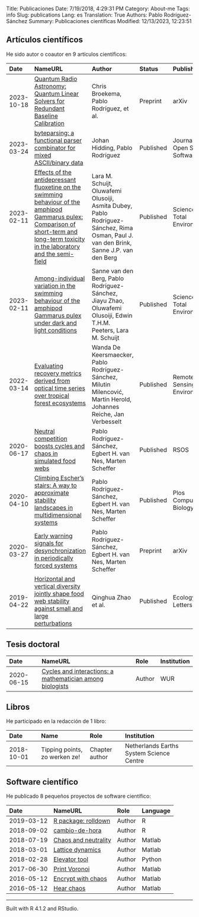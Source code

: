 Title: Publicaciones
Date: 7/19/2018, 4:29:31 PM
Category: About-me
Tags: info
Slug: publications
Lang: es
Translation: True
Authors: Pablo Rodríguez-Sánchez
Summary: Publicaciones científicas
Modified: 12/13/2023, 12:23:51

Artículos científicos
---------------------

He sido autor o coautor en 9 artículos científicos:

<table>
<thead>
<tr class="header">
<th style="text-align: left;">Date</th>
<th style="text-align: left;">NameURL</th>
<th style="text-align: left;">Author</th>
<th style="text-align: left;">Status</th>
<th style="text-align: left;">Publisher</th>
</tr>
</thead>
<tbody>
<tr class="odd">
<td style="text-align: left;">2023-10-18</td>
<td style="text-align: left;"><a href="https://arxiv.org/abs/2310.11932">Quantum Radio Astronomy: Quantum Linear Solvers for Redundant Baseline Calibration</a></td>
<td style="text-align: left;">Chris Broekema, Pablo Rodríguez, et al.</td>
<td style="text-align: left;">Preprint</td>
<td style="text-align: left;">arXiv</td>
</tr>
<tr class="even">
<td style="text-align: left;">2023-03-24</td>
<td style="text-align: left;"><a href="https://doi.org/10.21105/joss.05293">byteparsing: a functional parser combinator for mixed ASCII/binary data</a></td>
<td style="text-align: left;">Johan Hidding, Pablo Rodríguez</td>
<td style="text-align: left;">Published</td>
<td style="text-align: left;">Journal of Open Source Software</td>
</tr>
<tr class="odd">
<td style="text-align: left;">2023-02-11</td>
<td style="text-align: left;"><a href="https://doi.org/10.1016/j.scitotenv.2023.162173">Effects of the antidepressant fluoxetine on the swimming behaviour of the amphipod Gammarus pulex: Comparison of short-term and long-term toxicity in the laboratory and the semi-field</a></td>
<td style="text-align: left;">Lara M. Schuijt, Oluwafemi Olusoiji, Asmita Dubey, Pablo Rodríguez-Sánchez, Rima Osman, Paul J. van den Brink, Sanne J.P. van den Berg</td>
<td style="text-align: left;">Published</td>
<td style="text-align: left;">Science of the Total Environment</td>
</tr>
<tr class="even">
<td style="text-align: left;">2023-02-11</td>
<td style="text-align: left;"><a href="https://doi.org/10.1016/j.scitotenv.2023.162177">Among-individual variation in the swimming behaviour of the amphipod Gammarus pulex under dark and light conditions</a></td>
<td style="text-align: left;">Sanne van den Berg, Pablo Rodríguez-Sánchez, Jiayu Zhao, Oluwafemi Olusoiji, Edwin T.H.M. Peeters, Lara M. Schuijt</td>
<td style="text-align: left;">Published</td>
<td style="text-align: left;">Science of the Total Environment</td>
</tr>
<tr class="odd">
<td style="text-align: left;">2022-03-14</td>
<td style="text-align: left;"><a href="https://doi.org/10.1016/j.rse.2022.112991">Evaluating recovery metrics derived from optical time series over tropical forest ecosystems</a></td>
<td style="text-align: left;">Wanda De Keersmaecker, Pablo Rodríguez-Sánchez, Milutin Milencović, Martin Herold, Johannes Reiche, Jan Verbesselt</td>
<td style="text-align: left;">Published</td>
<td style="text-align: left;">Remote Sensing of Environment</td>
</tr>
<tr class="even">
<td style="text-align: left;">2020-06-17</td>
<td style="text-align: left;"><a href="https://royalsocietypublishing.org/doi/10.1098/rsos.191532">Neutral competition boosts cycles and chaos in simulated food webs</a></td>
<td style="text-align: left;">Pablo Rodríguez-Sánchez, Egbert H. van Nes, Marten Scheffer</td>
<td style="text-align: left;">Published</td>
<td style="text-align: left;">RSOS</td>
</tr>
<tr class="odd">
<td style="text-align: left;">2020-04-10</td>
<td style="text-align: left;"><a href="https://journals.plos.org/ploscompbiol/article?id=10.1371/journal.pcbi.1007788">Climbing Escher’s stairs: A way to approximate stability landscapes in multidimensional systems</a></td>
<td style="text-align: left;">Pablo Rodríguez-Sánchez, Egbert H. van Nes, Marten Scheffer</td>
<td style="text-align: left;">Published</td>
<td style="text-align: left;">Plos Computational Biology</td>
</tr>
<tr class="even">
<td style="text-align: left;">2020-03-27</td>
<td style="text-align: left;"><a href="https://arxiv.org/abs/2003.11595">Early warning signals for desynchronization in periodically forced systems</a></td>
<td style="text-align: left;">Pablo Rodríguez-Sánchez, Egbert H. van Nes, Marten Scheffer</td>
<td style="text-align: left;">Preprint</td>
<td style="text-align: left;">arXiv</td>
</tr>
<tr class="odd">
<td style="text-align: left;">2019-04-22</td>
<td style="text-align: left;"><a href="https://onlinelibrary.wiley.com/doi/abs/10.1111/ele.13282">Horizontal and vertical diversity jointly shape food web stability against small and large perturbations</a></td>
<td style="text-align: left;">Qinghua Zhao et al.</td>
<td style="text-align: left;">Published</td>
<td style="text-align: left;">Ecology Letters</td>
</tr>
</tbody>
</table>

Tesis doctoral
--------------

<table>
<thead>
<tr class="header">
<th style="text-align: left;">Date</th>
<th style="text-align: left;">NameURL</th>
<th style="text-align: left;">Role</th>
<th style="text-align: left;">Institution</th>
</tr>
</thead>
<tbody>
<tr class="odd">
<td style="text-align: left;">2020-06-15</td>
<td style="text-align: left;"><a href="https://doi.org/10.18174/520571">Cycles and interactions: a mathematician among biologists</a></td>
<td style="text-align: left;">Author</td>
<td style="text-align: left;">WUR</td>
</tr>
</tbody>
</table>

Libros
------

He participado en la redacción de 1 libro:

<table>
<thead>
<tr class="header">
<th style="text-align: left;">Date</th>
<th style="text-align: left;">Name</th>
<th style="text-align: left;">Role</th>
<th style="text-align: left;">Institution</th>
</tr>
</thead>
<tbody>
<tr class="odd">
<td style="text-align: left;">2018-10-01</td>
<td style="text-align: left;">Tipping points, zo werken ze!</td>
<td style="text-align: left;">Chapter author</td>
<td style="text-align: left;">Netherlands Earths System Science Centre</td>
</tr>
</tbody>
</table>

Software científico
-------------------

He publicado 8 pequeños proyectos de software científico:

<table>
<thead>
<tr class="header">
<th style="text-align: left;">Date</th>
<th style="text-align: left;">NameURL</th>
<th style="text-align: left;">Role</th>
<th style="text-align: left;">Language</th>
</tr>
</thead>
<tbody>
<tr class="odd">
<td style="text-align: left;">2019-03-12</td>
<td style="text-align: left;"><a href="https://zenodo.org/record/2591551#.XIkGgChKg2w">R package: rolldown</a></td>
<td style="text-align: left;">Author</td>
<td style="text-align: left;">R</td>
</tr>
<tr class="even">
<td style="text-align: left;">2018-09-02</td>
<td style="text-align: left;"><a href="https://pabrod.shinyapps.io/cambio-de-hora/">cambio-de-hora</a></td>
<td style="text-align: left;">Author</td>
<td style="text-align: left;">R</td>
</tr>
<tr class="odd">
<td style="text-align: left;">2018-07-19</td>
<td style="text-align: left;"><a href="https://zenodo.org/record/1319590#.W1X0r9IzY2w">Chaos and neutrality</a></td>
<td style="text-align: left;">Author</td>
<td style="text-align: left;">Matlab</td>
</tr>
<tr class="even">
<td style="text-align: left;">2018-03-01</td>
<td style="text-align: left;"><a href="https://github.com/PabRod/Lattice-Dynamics">Lattice dynamics</a></td>
<td style="text-align: left;">Author</td>
<td style="text-align: left;">Matlab</td>
</tr>
<tr class="odd">
<td style="text-align: left;">2018-02-28</td>
<td style="text-align: left;"><a href="https://github.com/PabRod/elevator-tool">Elevator tool</a></td>
<td style="text-align: left;">Author</td>
<td style="text-align: left;">Python</td>
</tr>
<tr class="even">
<td style="text-align: left;">2017-06-30</td>
<td style="text-align: left;"><a href="https://github.com/PabRod/PrintVoronoi">Print Voronoi</a></td>
<td style="text-align: left;">Author</td>
<td style="text-align: left;">Matlab</td>
</tr>
<tr class="odd">
<td style="text-align: left;">2016-05-12</td>
<td style="text-align: left;"><a href="https://gist.github.com/PabRod/bf6349734c3702cf99bf416872f5a537">Encrypt with chaos</a></td>
<td style="text-align: left;">Author</td>
<td style="text-align: left;">Matlab</td>
</tr>
<tr class="even">
<td style="text-align: left;">2016-05-12</td>
<td style="text-align: left;"><a href="https://gist.github.com/PabRod/bf111dbf14ad0f1419deaa29fcf08ebd">Hear chaos</a></td>
<td style="text-align: left;">Author</td>
<td style="text-align: left;">Matlab</td>
</tr>
</tbody>
</table>

------------------------------------------------------------------------

Built with R 4.1.2 and RStudio.
